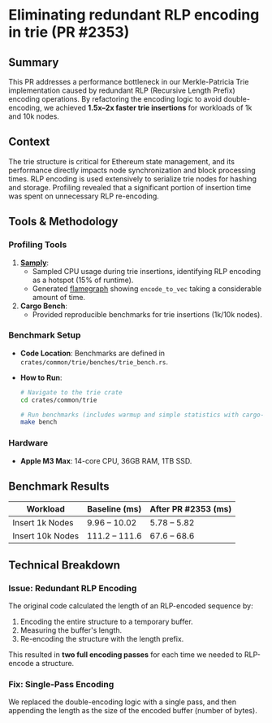 # Eliminating redundant RLP encoding in trie (PR #2353)

## Summary

This PR addresses a performance bottleneck in our Merkle-Patricia Trie implementation caused by redundant RLP (Recursive Length Prefix) encoding operations. By refactoring the encoding logic to avoid double-encoding, we achieved **1.5x–2x faster trie insertions** for workloads of 1k and 10k nodes.

## Context

The trie structure is critical for Ethereum state management, and its performance directly impacts node synchronization and block processing times. RLP encoding is used extensively to serialize trie nodes for hashing and storage. Profiling revealed that a significant portion of insertion time was spent on unnecessary RLP re-encoding.

## Tools & Methodology

### Profiling Tools

1. **[Samply](https://github.com/mstange/samply)**:
   - Sampled CPU usage during trie insertions, identifying RLP encoding as a hotspot (15% of runtime).
   - Generated [flamegraph](https://share.firefox.dev/43z7r8V) showing `encode_to_vec` taking a considerable amount of time.
2. **Cargo Bench**:
   - Provided reproducible benchmarks for trie insertions (1k/10k nodes).

### Benchmark Setup

- **Code Location**: Benchmarks are defined in `crates/common/trie/benches/trie_bench.rs`.
- **How to Run**:

   ```bash
   # Navigate to the trie crate
   cd crates/common/trie
   
   # Run benchmarks (includes warmup and simple statistics with cargo-bench)
   make bench
   ```

### Hardware

- **Apple M3 Max**: 14-core CPU, 36GB RAM, 1TB SSD.

## Benchmark Results

| Workload       | Baseline (ms) | After PR #2353 (ms)
|----------------|---------------|---------------------
| Insert 1k Nodes| 9.96 – 10.02  | 5.78 – 5.82
| Insert 10k Nodes| 111.2 – 111.6 | 67.6 – 68.6

## Technical Breakdown

### Issue: Redundant RLP Encoding

The original code calculated the length of an RLP-encoded sequence by:

1. Encoding the entire structure to a temporary buffer.
2. Measuring the buffer's length.
3. Re-encoding the structure with the length prefix.

This resulted in **two full encoding passes** for each time we needed to RLP-encode a structure.

### Fix: Single-Pass Encoding

We replaced the double-encoding logic with a single pass, and then
appending the length as the size of the encoded buffer (number of bytes).
